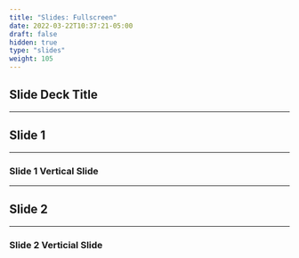 ```yaml
---
title: "Slides: Fullscreen"
date: 2022-03-22T10:37:21-05:00
draft: false
hidden: true
type: "slides"
weight: 105
---
```


<!-- Copy everything between open and closing slide tags from _index.md -->

## Slide Deck Title

---

## Slide 1

___

### Slide 1 Vertical Slide

---

## Slide 2

___

### Slide 2 Verticial Slide